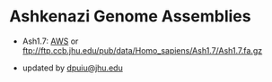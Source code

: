# Ashkenazi Genome Assemblies

* Ash1.7: [AWS](https://ashkenazi-genome.s3.us-east-2.amazonaws.com/Ash1.7.fa.gz) or ftp://ftp.ccb.jhu.edu/pub/data/Homo_sapiens/Ash1.7/Ash1.7.fa.gz

* updated by dpuiu@jhu.edu
